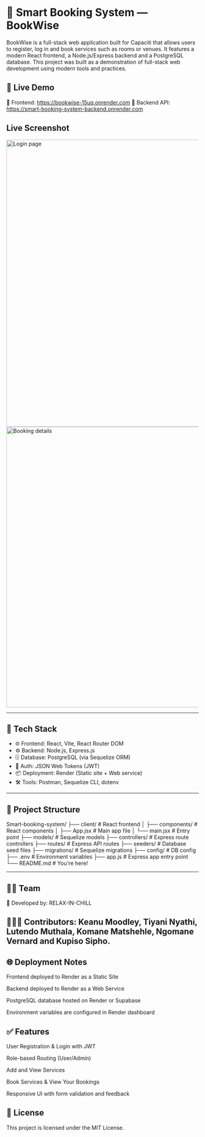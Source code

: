 # 📅 Smart Booking System — BookWise

BookWise is a full-stack web application built for Capaciti that allows users to register, log in and book services such as rooms or venues. It features a modern React frontend, a Node.js/Express backend and a PostgreSQL database. This project was built as a demonstration of full-stack web development using modern tools and practices.

## 🚀 Live Demo

🔗 Frontend: https://bookwise-15uq.onrender.com
🔗 Backend API: https://smart-booking-system-backend.onrender.com

## Live Screenshot 

<img width="1588" height="751" alt="Login page" src="https://github.com/user-attachments/assets/0b435071-120a-41f2-8190-d294837dd955" />

<img width="1575" height="734" alt="Booking details" src="https://github.com/user-attachments/assets/b8005127-59ad-49b1-9fed-973cde5a61ec" />

---


## 🧰 Tech Stack

- 🌐 Frontend: React, Vite, React Router DOM
- ⚙️ Backend: Node.js, Express.js
- 🗄️ Database: PostgreSQL (via Sequelize ORM)
- 🔐 Auth: JSON Web Tokens (JWT)
- 📦 Deployment: Render (Static site + Web service)
- 🛠 Tools: Postman, Sequelize CLI, dotenv

---

## 📁 Project Structure

Smart-booking-system/
├── client/ # React frontend
│ ├── components/ # React components
│ ├── App.jsx # Main app file
│ └── main.jsx # Entry point
├── models/ # Sequelize models
├── controllers/ # Express route controllers
├── routes/ # Express API routes
├── seeders/ # Database seed files
├── migrations/ # Sequelize migrations
├── config/ # DB config
├── .env # Environment variables
├── app.js # Express app entry point
└── README.md # You're here!

---

## 🧑‍🏫 Team
🔹 Developed by: RELAX-IN-CHILL

## 🧑‍🤝‍🧑 Contributors: Keanu Moodley, Tiyani Nyathi, Lutendo Muthala, Komane Matshehle, Ngomane Vernard and Kupiso Sipho. 

## 🌐 Deployment Notes
Frontend deployed to Render as a Static Site

Backend deployed to Render as a Web Service

PostgreSQL database hosted on Render or Supabase

Environment variables are configured in Render dashboard

## ✅ Features
User Registration & Login with JWT

Role-based Routing (User/Admin)

Add and View Services

Book Services & View Your Bookings

Responsive UI with form validation and feedback


## 📜 License
This project is licensed under the MIT License.

